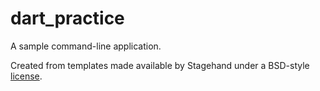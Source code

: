 # dart_practice

A sample command-line application.

Created from templates made available by Stagehand under a BSD-style
[license](https://github.com/dart-lang/stagehand/blob/master/LICENSE).
